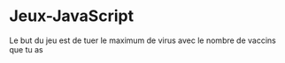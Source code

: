 # Jeux-JavaScript

Le but du jeu est de tuer le maximum de virus avec le nombre de vaccins que tu as
